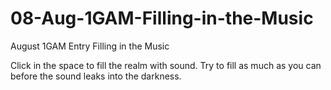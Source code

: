 08-Aug-1GAM-Filling-in-the-Music
===========

August 1GAM Entry
Filling in the Music

Click in the space to fill the realm with sound. Try to fill as much as you can before the sound leaks into the darkness.